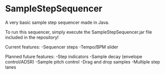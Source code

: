 # SampleStepSequencer
A very basic sample step sequencer made in Java.

To run this sequencer, simply execute the SampleStepSequencer.jar file included in the repository!

Current features:
  -Sequencer steps
  -Tempo/BPM slider
  
Planned future features:
  -Step indicators
  -Sample decay (envelope control/ADSR)
  -Sample pitch control
  -Drag and drop samples
  -Multiple step lanes
